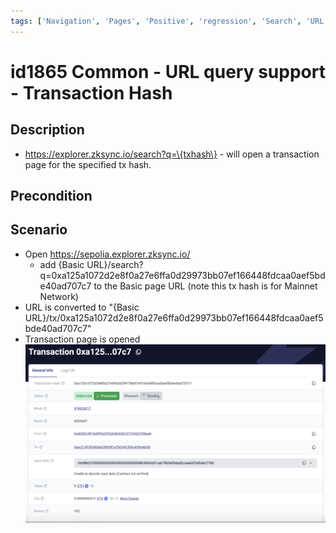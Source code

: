 ```yaml
---
tags: ['Navigation', 'Pages', 'Positive', 'regression', 'Search', 'URL', 'Active']
---
```


# id1865 Common - URL query support - Transaction Hash

## Description
  - https://explorer.zksync.io/search?q=\{txhash\} - will open a transaction page for the specified tx hash.

## Precondition


## Scenario
- Open https://sepolia.explorer.zksync.io/
    - add \{Basic URL\}/search?q=0xa125a1072d2e8f0a27e6ffa0d29973bb07ef166448fdcaa0aef5bde40ad707c7 to the Basic page URL (note this tx hash is for Mainnet Network)
- URL is converted to "\{Basic URL\}/tx/0xa125a1072d2e8f0a27e6ffa0d29973bb07ef166448fdcaa0aef5bde40ad707c7"
- Transaction page is opened
  ![Screenshot](../../../static/img/Common/id1865_1.png)